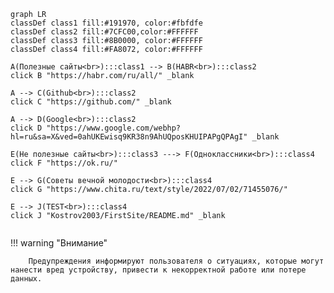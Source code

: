 ```mermaid 
graph LR
classDef class1 fill:#191970, color:#fbfdfe
classDef class2 fill:#7CFC00,color:#FFFFFF
classDef class3 fill:#8B0000, color:#FFFFFF
classDef class4 fill:#FA8072, color:#FFFFFF

A(Полезные сайты<br>):::class1 --> B(HABR<br>):::class2
click B "https://habr.com/ru/all/" _blank

A --> C(Github<br>):::class2
click C "https://github.com/" _blank

A --> D(Google<br>):::class2
click D "https://www.google.com/webhp?hl=ru&sa=X&ved=0ahUKEwisq9KR38n9AhUQposKHUIPAPgQPAgI" _blank

E(Не полезные сайты<br>):::class3 ---> F(Одноклассники<br>):::class4
click F "https://ok.ru/"

E --> G(Советы вечной молодости<br>):::class4
click G "https://www.chita.ru/text/style/2022/07/02/71455076/"

E --> J(TEST<br>):::class4
click J "Kostrov2003/FirstSite/README.md" _blank


```

!!! warning "Внимание"

        Предупреждения информируют пользователя о ситуациях, которые могут нанести вред устройству, привести к некорректной работе или потере данных.
